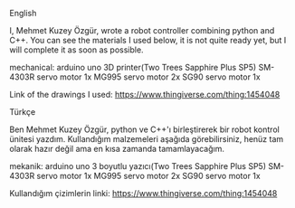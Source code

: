 English


I, Mehmet Kuzey Özgür, wrote a robot controller combining python and C++. You can see the materials I used below, it is not quite ready yet, but I will complete it as soon as possible.

mechanical:
arduino uno
3D printer(Two Trees Sapphire Plus SP5)
SM-4303R servo motor 1x
MG995 servo motor 2x
SG90 servo motor 1x

Link of the drawings I used:
https://www.thingiverse.com/thing:1454048

Türkçe



Ben Mehmet Kuzey Özgür, python ve C++'ı birleştirerek bir robot kontrol ünitesi yazdım. Kullandığım malzemeleri aşağıda görebilirsiniz, henüz tam olarak hazır değil ama en kısa zamanda tamamlayacağım.

mekanik:
arduino uno
3 boyutlu yazıcı(Two Trees Sapphire Plus SP5)
SM-4303R servo motor 1x
MG995 servo motor 2x
SG90 servo motor 1x

Kullandığım çizimlerin linki:
https://www.thingiverse.com/thing:1454048
